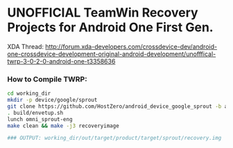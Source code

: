 
# UNOFFICIAL TeamWin Recovery Projects for Android One First Gen.

XDA Thread: http://forum.xda-developers.com/crossdevice-dev/android-one-crossdevice-development-original-android-development/unofffical-twrp-3-0-2-0-android-one-t3358636

### How to Compile TWRP:
```sh
cd working_dir
mkdir -p device/google/sprout
git clone https://github.com/HostZero/android_device_google_sprout -b android-6.0 device/google/sprout
. build/envetup.sh
lunch omni_sprout-eng
make clean && make -j3 recoveryimage

### OUTPUT: working_dir/out/target/product/target/sprout/recovery.img
